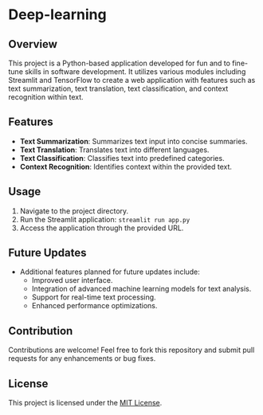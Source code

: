 # Deep-learning
  
## Overview
This project is a Python-based application developed for fun and to fine-tune skills in software development. It utilizes various modules including Streamlit and TensorFlow to create a web application with features such as text summarization, text translation, text classification, and context recognition within text.

## Features
- **Text Summarization**: Summarizes text input into concise summaries.
- **Text Translation**: Translates text into different languages.
- **Text Classification**: Classifies text into predefined categories.
- **Context Recognition**: Identifies context within the provided text.


## Usage
1. Navigate to the project directory.
2. Run the Streamlit application: `streamlit run app.py`
3. Access the application through the provided URL.

## Future Updates
- Additional features planned for future updates include:
  - Improved user interface.
  - Integration of advanced machine learning models for text analysis.
  - Support for real-time text processing.
  - Enhanced performance optimizations.

## Contribution
Contributions are welcome! Feel free to fork this repository and submit pull requests for any enhancements or bug fixes.

## License
This project is licensed under the [MIT License](LICENSE).
